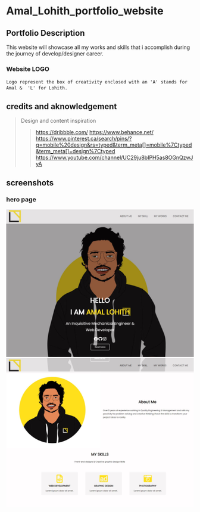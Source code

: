 # Amal_Lohith_portfolio_website

## Portfolio Description
   This website will showcase all my works and skills that i accomplish during the journey of develop/designer career.
### Website LOGO
    Logo represent the box of creativity enclosed with an 'A' stands for Amal &  'L' for Lohith.

## credits and aknowledgement
  >Design and content inspiration
  >> https://dribbble.com/
  >> https://www.behance.net/
  >> https://www.pinterest.ca/search/pins/?q=mobile%20design&rs=typed&term_meta[]=mobile%7Ctyped&term_meta[]=design%7Ctyped
  >> https://www.youtube.com/channel/UC29ju8bIPH5as8OGnQzwJyA
  
  ## screenshots
  ### hero page
![heropage](image/hero_page.JPG)  
![aboutme&myskill](image/About_me_and_my_skills.JPG)
